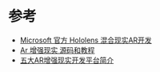 # 参考
* [Microsoft 官方 Hololens 混合现实AR开发](https://www.microsoft.com/zh-cn/hololens/developers)
* [Ar 增强现实 源码和教程](https://www.jianshu.com/p/8b346ad1b6a3)
* [五大AR增强现实开发平台简介 ](https://www.haidongsw.com/gundong/26717.html)
